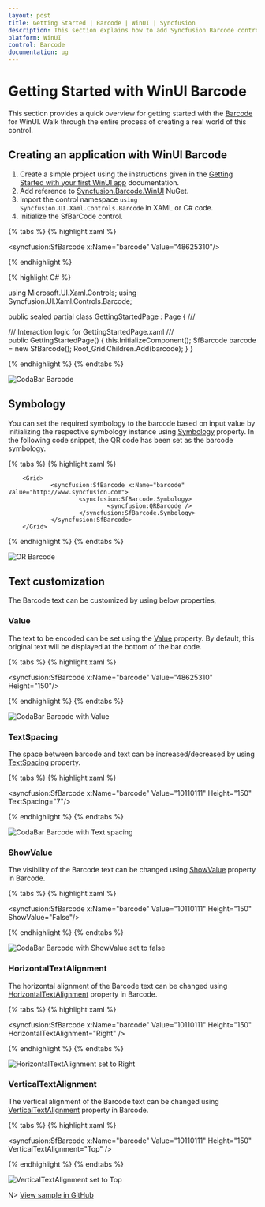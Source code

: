 ```yaml
---
layout: post
title: Getting Started | Barcode | WinUI | Syncfusion
description: This section explains how to add Syncfusion Barcode control and how it can be customized in WinUI platform.
platform: WinUI
control: Barcode
documentation: ug
---
```


# Getting Started with WinUI Barcode

This section provides a quick overview for getting started with the [Barcode](https://help.syncfusion.com/cr/winui/Syncfusion.UI.Xaml.Controls.Barcode.SfBarcode.html) for WinUI. Walk through the entire process of creating a real world of this control.

## Creating an application with WinUI Barcode

1. Create a simple project using the instructions given in the [Getting Started with your first WinUI app](https://docs.microsoft.com/en-us/windows/apps/winui/winui3/get-started-winui3-for-uwp) documentation.
2. Add reference to [Syncfusion.Barcode.WinUI](https://www.nuget.org/packages/Syncfusion.Barcode.WinUI) NuGet. 
3. Import the control namespace `using Syncfusion.UI.Xaml.Controls.Barcode` in XAML or C# code.
4. Initialize the SfBarCode control.

{% tabs %}
{% highlight xaml %}

<Page x:Class="syncfusion.barcodedemos.winui.GettingStartedPage "
                xmlns="http://schemas.microsoft.com/winfx/2006/xaml/presentation"
                xmlns:x="http://schemas.microsoft.com/winfx/2006/xaml"
                xmlns:d="http://schemas.microsoft.com/expression/blend/2008"
                xmlns:mc="http://schemas.openxmlformats.org/markup-compatibility/2006"
                xmlns:syncfusion="using:Syncfusion.UI.Xaml.Controls.Barcode"
                xmlns:local="using:syncfusion.barcodedemos.winui"
                Background="{ThemeResource ApplicationPageBackgroundThemeBrush}"
                NavigationCacheMode="Disabled">
                <Grid>
                        <syncfusion:SfBarcode x:Name="barcode" Value="48625310"/>
                </Grid>

</Page>

{% endhighlight %}

{% highlight C# %} 

using Microsoft.UI.Xaml.Controls;
using Syncfusion.UI.Xaml.Controls.Barcode;

public sealed partial class GettingStartedPage : Page
{
    /// <summary>
    /// Interaction logic for GettingStartedPage.xaml
    /// </summary>
    public GettingStartedPage()
    {
        this.InitializeComponent();
        SfBarcode barcode = new SfBarcode();
        Root_Grid.Children.Add(barcode);
    }
}

{% endhighlight %}
{% endtabs %} 

![CodaBar Barcode](Getting_Started_Images/CodaBar.png)

## Symbology

You can set the required symbology to the barcode based on input value by initializing the respective symbology instance using [Symbology](https://help.syncfusion.com/cr/winui/Syncfusion.UI.Xaml.Controls.Barcode.SfBarcode.html#Syncfusion_UI_Xaml_Controls_Barcode_SfBarcode_Symbology) property. In the following code snippet, the QR code has been set as the barcode symbology.

{% tabs %}
{% highlight xaml %}

<Page xmlns:syncfusion="using:Syncfusion.UI.Xaml.Controls.Barcode">

        <Grid>
                <syncfusion:SfBarcode x:Name="barcode" Value="http://www.syncfusion.com">
                        <syncfusion:SfBarcode.Symbology>
                                <syncfusion:QRBarcode />
                        </syncfusion:SfBarcode.Symbology>
                </syncfusion:SfBarcode>
        </Grid>

</Page>

{% endhighlight %}
{% endtabs %}

![OR Barcode](Getting_Started_Images/QRBarcode.png)

## Text customization

The Barcode text can be customized by using below properties,

### Value

The text to be encoded can be set using the [Value](https://help.syncfusion.com/cr/winui/Syncfusion.UI.Xaml.Controls.Barcode.SfBarcode.html#Syncfusion_UI_Xaml_Controls_Barcode_SfBarcode_Value) property. By default, this original text will be displayed at the bottom of the bar code. 

{% tabs %}
{% highlight xaml %}

<syncfusion:SfBarcode x:Name="barcode" Value="48625310" Height="150"/>
               
{% endhighlight %}
{% endtabs %}

![CodaBar Barcode with Value](Getting_Started_Images/CodaBar.png)

### TextSpacing

The space between barcode and text can be increased/decreased by using [TextSpacing](https://help.syncfusion.com/cr/winui/Syncfusion.UI.Xaml.Controls.Barcode.SfBarcode.html#Syncfusion_UI_Xaml_Controls_Barcode_SfBarcode_TextSpacing) property. 

{% tabs %}
{% highlight xaml %}

<syncfusion:SfBarcode x:Name="barcode" Value="10110111" Height="150" TextSpacing="7"/>

{% endhighlight %}
{% endtabs %}

![CodaBar Barcode with Text spacing](Getting_Started_Images/textspacing.png)

### ShowValue

The visibility of the Barcode text can be changed using [ShowValue](https://help.syncfusion.com/cr/winui/Syncfusion.UI.Xaml.Controls.Barcode.SfBarcode.html#Syncfusion_UI_Xaml_Controls_Barcode_SfBarcode_ShowValue) property in Barcode. 

{% tabs %}
{% highlight xaml %}

<syncfusion:SfBarcode x:Name="barcode" Value="10110111" Height="150" ShowValue="False"/>

{% endhighlight %}
{% endtabs %}

![CodaBar Barcode with ShowValue set to false](Getting_Started_Images/showvalue.png)

### HorizontalTextAlignment

The horizontal alignment of the Barcode text can be changed using [HorizontalTextAlignment](https://help.syncfusion.com/cr/winui/Syncfusion.UI.Xaml.Controls.Barcode.SfBarcode.html#Syncfusion_UI_Xaml_Controls_Barcode_SfBarcode_HorizontalTextAlignment) property in Barcode.

{% tabs %}
{% highlight xaml %}

<syncfusion:SfBarcode x:Name="barcode" Value="10110111" Height="150" HorizontalTextAlignment="Right" />

{% endhighlight %}
{% endtabs %}

![HorizontalTextAlignment set to Right](Getting_Started_Images/HorizontalTextAlignment.png)

### VerticalTextAlignment

The vertical alignment of the Barcode text can be changed using [VerticalTextAlignment](https://help.syncfusion.com/cr/winui/Syncfusion.UI.Xaml.Controls.Barcode.SfBarcode.html#Syncfusion_UI_Xaml_Controls_Barcode_SfBarcode_VerticalTextAlignment) property in Barcode.

{% tabs %}
{% highlight xaml %}

<syncfusion:SfBarcode x:Name="barcode" Value="10110111" Height="150" VerticalTextAlignment="Top" />

{% endhighlight %}
{% endtabs %}

![VerticalTextAlignment set to Top](Getting_Started_Images/VerticalTextAlignment.png)

N> [View sample in GitHub](https://github.com/SyncfusionExamples/syncfusion-winui-barcode-examples)
